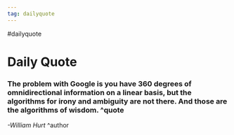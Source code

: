 ```yaml
---
tag: dailyquote
---
```


#dailyquote

# Daily Quote

### The problem with Google is you have 360 degrees of omnidirectional information on a linear basis, but the algorithms for irony and ambiguity are not there. And those are the algorithms of wisdom. ^quote
*-William Hurt* ^author
